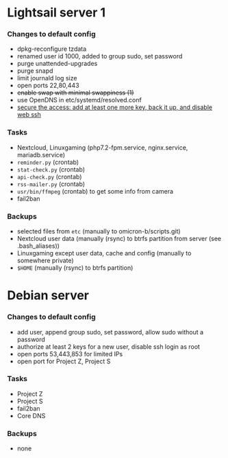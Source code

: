 # Lightsail server 1

### Changes to default config

- dpkg-reconfigure tzdata
- renamed user id 1000, added to group sudo, set password
- purge unattended-upgrades
- purge snapd
- limit journald log size
- open ports 22,80,443
- ~~enable swap with minimal swappiness (1)~~
- use OpenDNS in etc/systemd/resolved.conf
- [secure the access: add at least one more key, back it up, and disable web ssh](https://lightsail.aws.amazon.com/ls/docs/en_us/articles/amazon-lightsail-securing-linux-unix-amazon-ec2-instances)

### Tasks

- Nextcloud, Linuxgaming (php7.2-fpm.service, nginx.service, mariadb.service)
- `reminder.py` (crontab)
- `stat-check.py` (crontab)
- `api-check.py` (crontab)
- `rss-mailer.py` (crontab)
- `usr/bin/ffmpeg` (crontab) to get some info from camera
- fail2ban

### Backups

- selected files from `etc` (manually to omicron-b/scripts.git)
- Nextcloud user data (manually (rsync) to btrfs partition from server (see .bash_aliases))
- Linuxgaming except user data, cache and config (manually to somewhere private)
- `$HOME` (manually (rsync) to btrfs partition)

# Debian server

### Changes to default config

- add user, append group sudo, set password, allow sudo without a password
- authorize at least 2 keys for a new user, disable ssh login as root
- open ports 53,443,853 for limited IPs
- open port for Project Z, Project S

### Tasks

- Project Z
- Project S
- fail2ban
- Core DNS

### Backups

- none
